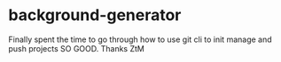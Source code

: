 # background-generator

Finally spent the time to go through how to use git cli to init manage and push projects SO GOOD. Thanks ZtM
